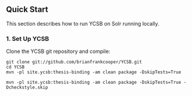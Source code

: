 

## Quick Start

This section describes how to run YCSB on Solr running locally. 

### 1. Set Up YCSB

Clone the YCSB git repository and compile:

    git clone git://github.com/brianfrankcooper/YCSB.git
    cd YCSB
    mvn -pl site.ycsb:thesis-binding -am clean package -DskipTests=True

    mvn -pl site.ycsb:thesis-binding -am clean package -DskipTests=True -Dcheckstyle.skip
